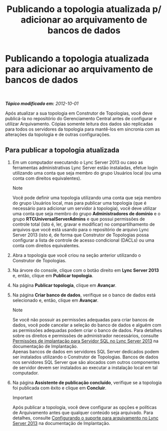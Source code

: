 ﻿---
title: "Publicando a topologia atualizada p/ adicionar ao arquivamento de bancos de dados"
TOCTitle: "Publicando a topologia atualizada p/ adicionar ao arquivamento de bancos de dados"
ms:assetid: 454c68df-2ef5-4b5f-a44c-4eee02635d45
ms:mtpsurl: https://technet.microsoft.com/pt-br/library/JJ204860(v=OCS.15)
ms:contentKeyID: 49306557
ms.date: 05/19/2016
mtps_version: v=OCS.15
ms.translationtype: HT
---

# Publicando a topologia atualizada para adicionar ao arquivamento de bancos de dados

 

_**Tópico modificado em:** 2012-10-01_

Após atualizar a sua topologia em Construtor de Topologias, você deve publicá-la no repositório do Gerenciamento Central antes de configurar e utilizar Arquivamento. Cópias somente leitura dos dados são replicadas para todos os servidores da topologia para mantê-los em sincronia com as alterações da topologia e de outras configurações.

## Para publicar a topologia atualizada

1.  Em um computador executando o Lync Server 2013 ou caso as ferramentas administrativas Lync Server estão instaladas, efetue login utilizando uma conta que seja membro do grupo Usuários local (ou uma conta com direitos equivalentes).
    
    > [!NOTE]  
    > Você pode definir uma topologia utilizando uma conta que seja membro do grupo Usuários local, mas para publicar uma topologia (que é necessário para adicionar um servidor à topologia), você deve utilizar uma conta que seja membro do grupo <strong>Administradores de domínio</strong> e o grupo <strong>RTCUniversalServerAdmins</strong> e que possui permissões de controle total (isto é, ler, gravar e modificar) no compartilhamento de arquivos que você está usando para o repositório de arquivo Lync Server 2013 (isto é, de forma que Construtor de Topologias possa configurar a lista de controle de acesso condicional (DACLs) ou uma conta com direitos equivalentes.

2.  Abra a topologia que você criou na seção anterior utilizando o Construtor de Topologias.

3.  Na árvore do console, clique com o botão direito em **Lync Server 2013** e, então, clique em **Publicar topologia**.

4.  Na página **Publicar topologia**, clique em **Avançar**.

5.  Na página **Criar banco de dados**, verifique se o banco de dados está selecionado e, então, clique em **Avançar**.
    
    > [!NOTE]  
    > Se você não possuir as permissões adequadas para criar bancos de dados, você pode cancelar a seleção do banco de dados e alguém com as permissões adequadas podem criar o banco de dados. Para detalhes sobre os direitos e permissões de administrador necessários, consulte <a href="lync-server-2013-deployment-permissions-for-sql-server.md">Permissões de implantação para Servidor SQL no Lync Server 2013</a> na documentação de Implantação.<br />    Apenas bancos de dados em servidores SQL Server dedicados podem ser instalados utilizando o Construtor de Topologias. Bancos de dados nos servidores SQL Server que são alocados com outros componentes de servidor devem ser instalados ao executar a instalação local em tal computador.

6.  Na página **Assistente de publicação concluído**, verifique se a topologia foi publicada com êxito e clique em **Concluir**.
    
    > [!IMPORTANT]  
    > Após publicar a topologia, você deve configurar as opções e políticas de Arquivamento antes que qualquer conteúdo seja arquivado. Para detalhes, consulte <a href="lync-server-2013-configuring-support-for-archiving.md">Configurando o suporte para arquivamento no Lync Server 2013</a> na documentação de Implantação.
